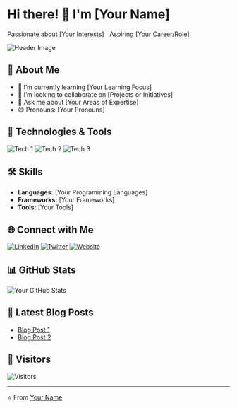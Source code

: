 # Hi there! 👋 I'm [Your Name]

Passionate about [Your Interests] | Aspiring [Your Career/Role]

![Header Image](url/to/your/header/image.jpg)

## 🚀 About Me

- 🌱 I’m currently learning [Your Learning Focus]
- 👯 I’m looking to collaborate on [Projects or Initiatives]
- 💬 Ask me about [Your Areas of Expertise]
- 😄 Pronouns: [Your Pronouns]

## 🔧 Technologies & Tools

![Tech 1](https://img.shields.io/badge/-Tech1-333333?style=flat&logo=tech1)
![Tech 2](https://img.shields.io/badge/-Tech2-333333?style=flat&logo=tech2)
![Tech 3](https://img.shields.io/badge/-Tech3-333333?style=flat&logo=tech3)

## 🛠️ Skills

- **Languages:** [Your Programming Languages]
- **Frameworks:** [Your Frameworks]
- **Tools:** [Your Tools]

## 🌐 Connect with Me

[![LinkedIn](https://img.shields.io/badge/LinkedIn-Connect-blue)](https://www.linkedin.com/in/yourusername/)
[![Twitter](https://img.shields.io/badge/Twitter-Follow-1DA1F2)](https://twitter.com/yourusername)
[![Website](https://img.shields.io/badge/Portfolio-Visit-brightgreen)](https://yourportfolio.com/)

## 📊 GitHub Stats

![Your GitHub Stats](https://github-readme-stats.vercel.app/api?username=yourusername&show_icons=true&hide_border=true)

## 📝 Latest Blog Posts

- [Blog Post 1](https://yourblog.com/post1)
- [Blog Post 2](https://yourblog.com/post2)

## 🤝 Visitors

![Visitors](https://visitor-badge.glitch.me/badge?page_id=yourusername.yourusername)

---

⭐️ From [Your Name](https://github.com/yourusername)
